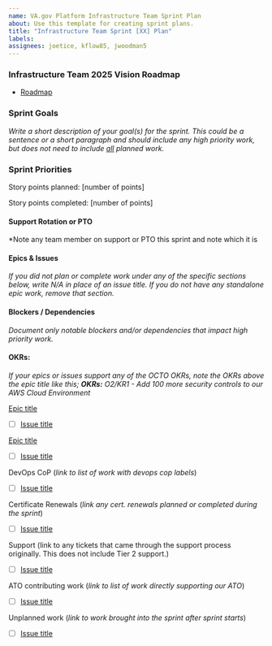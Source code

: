 ```yaml
---
name: VA.gov Platform Infrastructure Team Sprint Plan
about: Use this template for creating sprint plans.
title: "Infrastructure Team Sprint [XX] Plan"
labels: 
assignees: joetice, kflow85, jwoodman5
---
```


### Infrastructure Team 2025 Vision Roadmap



* [Roadmap](https://vfs.atlassian.net/wiki/spaces/~750876204/pages/3789029378/Infrastructure+Services+-+Q1+2025+Roadmap)


### Sprint Goals


_Write a short description of your goal(s) for the sprint. This could be a sentence or a short paragraph and should include any high priority work, but does not need to include <span style="text-decoration:underline;">all</span> planned work._



### Sprint Priorities

Story points planned: [number of points]

Story points completed: [number of points]

####  Support Rotation or PTO
*Note any team member on support or PTO this sprint and note which it is

#### Epics & Issues</span>

*If you did not plan or complete work under any of the specific sections below, write *N/A* in place of an issue title. If you do not have any standalone epic work, remove that section.*

#### Blockers / Dependencies
*Document only notable blockers and/or dependencies that impact high priority work.*

#### OKRs:
*If your epics or issues support any of the OCTO OKRs, note the OKRs above the epic title like this; **OKRs:** O2/KR1 - Add 100 more security controls to our AWS Cloud Environment*

[Epic title](link)
- [ ] [Issue title](link)
    
[Epic title](link)
- [ ] [Issue title](link)


DevOps CoP (*link to list of work with devops cop labels*)



- [ ] [Issue title](link)

Certificate Renewals (*link any cert. renewals planned or completed during the sprint*)



- [ ] [Issue title](link)

Support (link to any tickets that came through the support process originally. This does not include Tier 2 support.)



- [ ] [Issue title](link)

ATO contributing work (*link to list of work directly supporting our ATO*)



- [ ] [Issue title](link)

Unplanned work (*link to work brought into the sprint after sprint starts*) 



- [ ] [Issue title](link)
